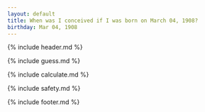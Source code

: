 ```yaml
---
layout: default
title: When was I conceived if I was born on March 04, 1908?
birthday: Mar 04, 1908
---
```


{% include header.md %}

{% include guess.md %}

{% include calculate.md %}

{% include safety.md %}

{% include footer.md %}



